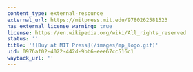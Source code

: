```yaml
---
content_type: external-resource
external_url: https://mitpress.mit.edu/9780262581523
has_external_license_warning: true
license: https://en.wikipedia.org/wiki/All_rights_reserved
status: ''
title: '![Buy at MIT Press](/images/mp_logo.gif)'
uid: 0976af02-4022-442d-9bb6-eee67cc516c1
wayback_url: ''
---
```

